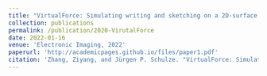 ```yaml
---
title: "VirtualForce: Simulating writing and sketching on a 2D-surface in virtual reality"
collection: publications
permalink: /publication/2020-VirutalForce
date: 2022-01-16
venue: 'Electronic Imaging, 2022'
paperurl: 'http://academicpages.github.io/files/paper1.pdf'
citation: 'Zhang, Ziyang, and Jürgen P. Schulze. "VirtualForce: Simulating writing and sketching on a 2D-surface in virtual reality." Electronic Imaging 34 (2022): 1-5.'
---
```

